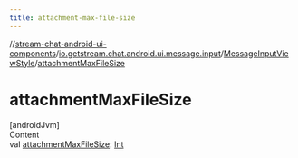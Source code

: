 ```yaml
---
title: attachment-max-file-size
---
```

//[stream-chat-android-ui-components](../../../index.md)/[io.getstream.chat.android.ui.message.input](../index.md)/[MessageInputViewStyle](index.md)/[attachmentMaxFileSize](attachmentMaxFileSize.md)



# attachmentMaxFileSize  
[androidJvm]  
Content  
val [attachmentMaxFileSize](attachmentMaxFileSize.md): [Int](https://kotlinlang.org/api/latest/jvm/stdlib/kotlin/-int/index.html)  



